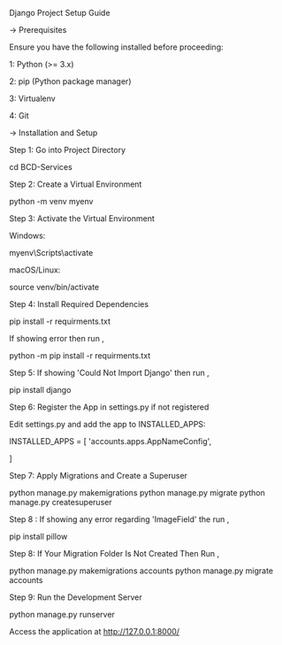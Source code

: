 Django Project Setup Guide

-> Prerequisites

Ensure you have the following installed before proceeding:

1: Python (>= 3.x)

2: pip (Python package manager)

3: Virtualenv

4: Git

-> Installation and Setup

Step 1: Go into Project Directory

cd BCD-Services

Step 2: Create a Virtual Environment

python -m venv myenv

Step 3: Activate the Virtual Environment

Windows:

myenv\Scripts\activate

macOS/Linux:

source venv/bin/activate

Step 4: Install Required Dependencies

pip install -r requirments.txt

If showing error then run ,

python -m pip install -r requirments.txt

Step 5: If showing 'Could Not Import Django' then run ,

pip install django

Step 6: Register the App in settings.py if not registered

Edit settings.py and add the app to INSTALLED_APPS:

INSTALLED_APPS = [
    'accounts.apps.AppNameConfig',

]

Step 7: Apply Migrations and Create a Superuser

python manage.py makemigrations
python manage.py migrate
python manage.py createsuperuser


Step 8 : If showing any error regarding 'ImageField' the run ,

pip install pillow


Step 8: If Your Migration Folder Is Not Created Then Run , 

python manage.py makemigrations accounts
python manage.py migrate accounts

Step 9: Run the Development Server

python manage.py runserver

Access the application at http://127.0.0.1:8000/